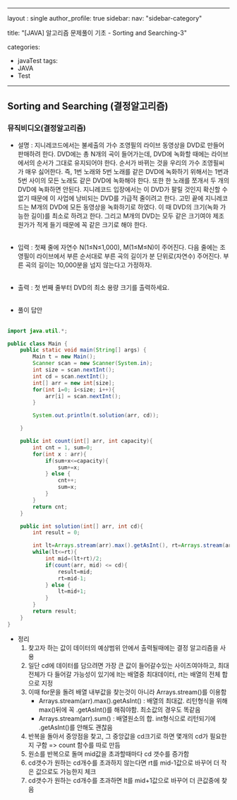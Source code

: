 
---
layout : single
author_profile: true
sidebar: 
  nav: "sidebar-category"
  
title: "[JAVA] 알고리즘 문제풀이 기초 - Sorting and Searching-3"

categories:
  - javaTest
tags:
  - JAVA
  - Test
---

## Sorting and Searching (결정알고리즘)

### 뮤직비디오(결정알고리즘)

- 설명 : 지니레코드에서는 불세출의 가수 조영필의 라이브 동영상을 DVD로 만들어 판매하려 한다. DVD에는 총 N개의 곡이 들어가는데, DVD에 녹화할 때에는 라이브에서의 순서가 그대로 유지되어야 한다. 순서가 바뀌는 것을 우리의 가수 조영필씨가 매우 싫어한다. 즉, 1번 노래와 5번 노래를 같은 DVD에 녹화하기 위해서는 1번과 5번 사이의 모든 노래도 같은 DVD에 녹화해야 한다. 또한 한 노래를 쪼개서 두 개의 DVD에 녹화하면 안된다. 지니레코드 입장에서는 이 DVD가 팔릴 것인지 확신할 수 없기 때문에 이 사업에 낭비되는 DVD를 가급적 줄이려고 한다. 고민 끝에 지니레코드는 M개의 DVD에 모든 동영상을 녹화하기로 하였다. 이 때 DVD의 크기(녹화 가능한 길이)를 최소로 하려고 한다. 그리고 M개의 DVD는 모두 같은 크기여야 제조원가가 적게 들기 때문에 꼭 같은 크기로 해야 한다.<br><br>

- 입력 : 첫째 줄에 자연수 N(1≤N≤1,000), M(1≤M≤N)이 주어진다. 다음 줄에는 조영필이 라이브에서 부른 순서대로 부른 곡의 길이가 분 단위로(자연수) 주어진다. 부른 곡의 길이는 10,000분을 넘지 않는다고 가정하자.  <br><br>

- 출력 : 첫 번째 줄부터 DVD의 최소 용량 크기를 출력하세요.<br><br>

- 풀이 답안<br><br>

``` java
import java.util.*;

public class Main {
    public static void main(String[] args) {
        Main t = new Main();
        Scanner scan = new Scanner(System.in);
        int size = scan.nextInt();
        int cd = scan.nextInt();
        int[] arr = new int[size];
        for(int i=0; i<size; i++){
            arr[i] = scan.nextInt();
        }

        System.out.println(t.solution(arr, cd));

    }

    public int count(int[] arr, int capacity){
        int cnt = 1, sum=0;
        for(int x : arr){
            if(sum+x<=capacity){
                sum+=x;
            } else {
                cnt++;
                sum=x;
            }
        }
        return cnt;
    }

    public int solution(int[] arr, int cd){
        int result = 0;

        int lt=Arrays.stream(arr).max().getAsInt(), rt=Arrays.stream(arr).sum();
        while(lt<=rt){
            int mid=(lt+rt)/2;
            if(count(arr, mid) <= cd){
                result=mid;
                rt=mid-1;
            } else {
                lt=mid+1;
            }
        }
        return result;
    }
}
```

- 정리<br>
	1. 찾고자 하는 값이 데이터의 예상범위 안에서 출력될때에는 결정 알고리즘을 사용<br>
	2. 일단 cd에 데이터를 담으려면 가장 큰 값이 들어갈수있는 사이즈여야하고, 최대 전체가 다 들어갈 가능성이 있기에 lt는 배열중 최대데이터, rt는 배열의 전체 합으로 지정<br>
	3. 이때 for문을 돌려 배열 내부값을 찾는것이 아니라 Arrays.stream()를 이용함<br>
		- Arrays.stream(arr).max().getAsInt() : 배열의 최대값. 리턴형식을 위해 max()뒤에 꼭 .getAsInt()를 해줘야함. 최소값의 경우도 똑같음<br>
		- Arrays.stream(arr).sum() : 배열원소의 합. int형식으로 리턴되기에 .getAsInt()를 안해도 괜찮음<br>
	4. 반복을 돌아서 중앙점을 찾고, 그 중앙값을 cd크기로 하면 몇개의 cd가 필요한지 구함 => count 함수를 따로 만듬<br>
	5. 원소를 반복으로 돌며 mid값을 초과할때마다 cd 갯수를 증가함<br>
	6. cd갯수가 원하는 cd개수를 초과하지 않는다면 rt를 mid-1값으로 바꾸어 더 작은 값으로도 가능한지 체크<br>
	7. cd갯수가 원하는 cd개수를 초과하면 lt를 mid+1값으로 바꾸어 더 큰값중에 찾음<br><br>
